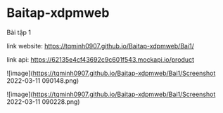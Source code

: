 # Baitap-xdpmweb
Bài tập 1

link website: https://tqminh0907.github.io/Baitap-xdpmweb/Bai1/

link api: https://62135e4cf43692c9c601f543.mockapi.io/product

![image](https://tqminh0907.github.io/Baitap-xdpmweb/Bai1/Screenshot 2022-03-11 090148.png)

![image](https://tqminh0907.github.io/Baitap-xdpmweb/Bai1/Screenshot 2022-03-11 090228.png)